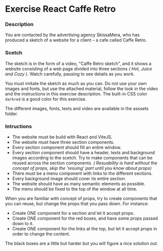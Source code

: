 # Exercise React Caffe Retro

### Description

You are contacted by the advertising agency SkissaMera, who has produced a sketch of a website for a client – ​​a cafe called Caffe Retro.

### Scetch

The sketch is in the form of a video, "Caffe Retro sketch", and it shows a website consisting of a web page divided into three sections _( Hot, Juice and Cozy )_. Watch carefully, pausing to see details as you work.

You must imitate the sketch as much as you can. Do not use your own images and fonts, but use the attached material, follow the look in the video and the instructions in this exercise description. The built-in CSS color `darkred` is a good color for this exercise.

The different images, fonts, texts and video are available in the asssets folder.

### Intructions

- The website must be build with React and ViteJS.
- The website must have three section components.
- Every section component should fill an entire window.
- Every section component should have a header, texts and background images according to the scetch. Try to make components that can be reused across the section components. _( Resuability is hard without the concept of props, skip the 'resuing' part until you know about props)_
- There must be a menu component with links to the different sections.
- Every background image should cover its entire section.
- The website should have as many semantic elements as possible.
- The menu should be fixed to the top of the window at all time.

When you are familiar with concept of props, try to create components that you can reuse, but change the props that you pass down. For instance:

- Create ONE component for a section and let it accept props.
- Create ONE component for the red boxes, and have some props passed down to it.
- Create ONE component for the links at the top, but let it accept props in order to change the content.

The black boxes are a little but harder but you will figure a nice solution out.
